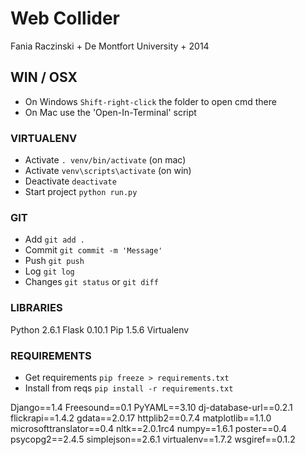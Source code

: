 
# Web Collider

Fania Raczinski + De Montfort University + 2014

## WIN / OSX

- On Windows ```Shift-right-click``` the folder to open cmd there
- On Mac use the 'Open-In-Terminal' script

### VIRTUALENV

- Activate ```. venv/bin/activate``` (on mac) 
- Activate ```venv\scripts\activate``` (on win)
- Deactivate ```deactivate```
- Start project ```python run.py```

### GIT

- Add ```git add .```
- Commit ```git commit -m 'Message'```
- Push ```git push```
- Log ```git log```
- Changes ```git status``` or ```git diff```

### LIBRARIES

Python 2.6.1
Flask 0.10.1
Pip 1.5.6
Virtualenv

### REQUIREMENTS

- Get requirements ```pip freeze > requirements.txt```
- Install from reqs ```pip install -r requirements.txt```

Django==1.4
Freesound==0.1
PyYAML==3.10
dj-database-url==0.2.1
flickrapi==1.4.2
gdata==2.0.17
httplib2==0.7.4
matplotlib==1.1.0
microsofttranslator==0.4
nltk==2.0.1rc4
numpy==1.6.1
poster==0.4
psycopg2==2.4.5
simplejson==2.6.1
virtualenv==1.7.2
wsgiref==0.1.2
